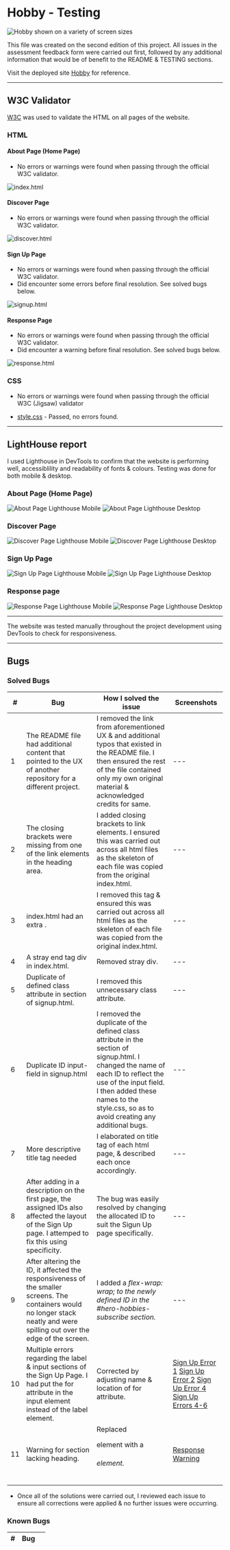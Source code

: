 # Hobby - Testing

![Hobby shown on a variety of screen sizes](assets/images/hobby_am_i_responsive.PNG)

This file was created on the second edition of this project. All issues in the assessment feedback form were carried out first, followed by any additional information that would be of benefit to the README & TESTING sections.

Visit the deployed site [Hobby](https://katemcguane.github.io/hobby/index.html) for reference.

---

## W3C Validator

[W3C](https://katemcguane.github.io/hobby/discover.html) was used to validate the HTML on all pages of the website. 

### HTML

#### About Page (Home Page)

- No errors or warnings were found when passing through the official W3C validator.

![index.html](testing/w3/w3_index.PNG) 


#### Discover Page

- No errors or warnings were found when passing through the official W3C validator.

![discover.html](testing/w3/w3_discover.PNG) 


#### Sign Up Page

- No errors or warnings were found when passing through the official W3C validator. 
- Did encounter some errors before final resolution. See solved bugs below. 

![signup.html](testing/w3/w3_signup.PNG) 


#### Response Page

- No errors or warnings were found when passing through the official W3C validator. 
- Did encounter a warning before final resolution. See solved bugs below. 

![response.html](testing/w3/w3_response.PNG)


### CSS

- No errors or warnings were found when passing through the official W3C (Jigsaw) validator

* [style.css](testing/w3/w3-css.png) - Passed, no errors found.


---


## LightHouse report

I used Lighthouse in DevTools to confirm that the website is performing well, accessiblility and readability of fonts & colours. Testing was done for both mobile & desktop.
    
  ### About Page (Home Page)

  ![About Page Lighthouse Mobile](testing/lighthouse/lighthouse_mobile_hobby_about.PNG)
  ![About Page Lighthouse Desktop](testing/lighthouse/lighthouse_desktop_hobby_about.PNG)


  ### Discover Page

  ![Discover Page Lighthouse Mobile](testing/lighthouse/lighthouse_mobile_hobby_discover.PNG)
  ![Discover Page Lighthouse Desktop](testing/lighthouse/lighthouse_desktop_hobby_discover.PNG)

  ### Sign Up Page

  ![Sign Up Page Lighthouse Mobile](testing/lighthouse/lighthouse_mobile_hobby_signup.PNG)
  ![Sign Up Page Lighthouse Desktop](testing/lighthouse/lighthouse_desktop_hobby_signup.PNG)

  ### Response page

  ![Response Page Lighthouse Mobile](testing/lighthouse/lighthouse_mobile_hobby_response.PNG)
  ![Response Page Lighthouse Desktop](testing/lighthouse/lighthouse_desktop_hobby_response.PNG)


---

The website was tested manually throughout the project development using DevTools to check for responsiveness.

---
## Bugs

### Solved Bugs

| # | Bug | How I solved the issue | Screenshots |
| --- | --- | --- | --- |
| 1 | The README file had additional content that pointed to the UX of another repository for a different project. | I removed the link from aforementioned UX & and additional typos that existed in the README file. I then ensured the rest of the file contained only my own original material & acknowledged credits for same. | --- |
| 2 | The closing brackets were missing from one of the link elements in the heading area. | I added closing brackets to link elements. I ensured this was carried out across all html files as the skeleton of each file was copied from the original index.html. | --- |
| 3 | index.html had an extra </i>. | I removed this tag & ensured this was carried out across all html files as the skeleton of each file was copied from the original index.html. | --- |
| 4 | A stray end tag div in index.html. | Removed stray div. | --- |
| 5 | Duplicate of defined class attribute in section of signup.html. | I removed this unnecessary class attribute. | --- |
| 6 | Duplicate ID input-field in signup.html | I removed the duplicate of the defined class attribute in the section of signup.html. I changed the name of each ID to reflect the use of the input field. I then added these names to the style.css, so as to avoid creating any additional bugs. | --- |
| 7 | More descriptive title tag needed | I elaborated on title tag of each html page, & described each once accordingly. | --- |
| 8 | After adding in a description on the first page, the assigned IDs also affected the layout of the Sign Up page. I attemped to fix this using specificity. | The bug was easily resolved by changing the allocated ID to suit the Sigun Up page specifically. | --- |
| 9 | After altering the ID, it affected the responsiveness of the smaller screens. The containers would no longer stack neatly and were spilling out over the edge of the screen. | I added a <stong><em>flex-wrap: wrap;<em></strong> to the newly defined ID in the #hero-hobbies-subscribe section. | --- |
| 10 | Multiple errors regarding the label & input sections of the Sign Up Page. I had put the for attribute in the input element instead of the label element. | Corrected by adjusting name & location of for attribute. | [Sign Up Error 1](testing/w3/w3_signup_bug1.PNG) [Sign Up Error 2](testing/w3/w3_signup_bug2.PNG) [Sign Up Error 4](testing/w3/w3_signup_bug3.PNG) [Sign Up Errors 4-6](testing/w3/w3_signup_bug4-6.PNG) |
| 11 | Warning for section lacking heading. | Replaced <p> element with a <h6> element. | [Response Warning](testing/w3/w3_response_warning.PNG) |



- Once all of the solutions were carried out, I reviewed each issue to ensure all corrections were applied & no further issues were occurring.

### Known Bugs

| # | Bug | |
| :--- | :--- | :---|
